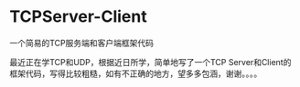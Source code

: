 # TCPServer-Client
一个简易的TCP服务端和客户端框架代码

最近正在学TCP和UDP，根据近日所学，简单地写了一个TCP Server和Client的框架代码，写得比较粗糙，如有不正确的地方，望多多包涵，谢谢。。。。